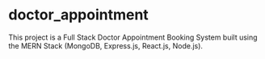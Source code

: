 # doctor_appointment
This project is a Full Stack Doctor Appointment Booking System built using the MERN Stack (MongoDB, Express.js, React.js, Node.js).
